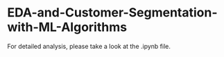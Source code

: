 # EDA-and-Customer-Segmentation-with-ML-Algorithms
For detailed analysis, please take a look at the .ipynb file.
